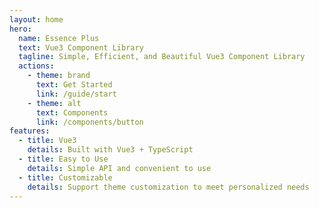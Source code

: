 ```yaml
---
layout: home
hero:
  name: Essence Plus
  text: Vue3 Component Library
  tagline: Simple, Efficient, and Beautiful Vue3 Component Library
  actions:
    - theme: brand
      text: Get Started
      link: /guide/start
    - theme: alt
      text: Components
      link: /components/button
features:
  - title: Vue3
    details: Built with Vue3 + TypeScript
  - title: Easy to Use
    details: Simple API and convenient to use
  - title: Customizable
    details: Support theme customization to meet personalized needs
---
```


<!-- # 欢迎使用 Essence Plus -->

<VantaBackground>

</VantaBackground>


